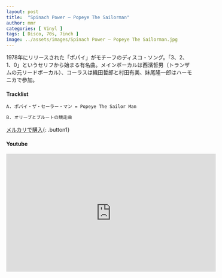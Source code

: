 ```yaml
---
layout: post
title:  "Spinach Power – Popeye The Sailorman"
author: mmr
categories: [ Vinyl ]
tags: [ Disco, 70s, 7inch ]
image: ../assets/images/Spinach Power – Popeye The Sailorman.jpg
---
```



1978年にリリースされた「ポパイ」がモチーフのディスコ・ソング。「3、2、1、0」というセリフから始まる有名曲。メインボーカルは西濱哲男（トランザムの元リードボーカル）、コーラスは織田哲郎と村田有美、妹尾隆一郎はハーモニカで参加。


#### Tracklist
```md
A. ポパイ・ザ・セーラー・マン = Popeye The Sailor Man

B. オリーブとブルートの競走曲
```

[メルカリで購入](https://jp.mercari.com/item/m15350069400?afid=6142608987){: .button1}

#### Youtube
<iframe width="560" height="315" src="https://www.youtube.com/embed/Vv8fUKDP078?si=wnqPbZ2bFPKYr7mI" title="YouTube video player" frameborder="0" allow="accelerometer; autoplay; clipboard-write; encrypted-media; gyroscope; picture-in-picture; web-share" referrerpolicy="strict-origin-when-cross-origin" allowfullscreen></iframe>